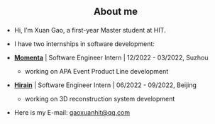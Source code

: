 ## <p align="center">About me</p>

-  Hi, I’m Xuan Gao, a first-year Master student at HIT.

-  I have two internships in software development:
  -   [**Momenta**](https://www.momenta.cn/en/) | Software Engineer Intern | 12/2022 - 03/2022, Suzhou
      -   working on APA Event Product Line development
  -   [**Hirain**](http://en.hirain.com/) | Software Engineer Intern | 06/2022 - 09/2022, Beijing
      -   working on 3D reconstruction system development
-  Here is my E-mail: gaoxuanhit@qq.com


<!---
👋🔭🌱📫🎊
### 💞️ Thank for your reading, hope you have a nice day✨✨✨
Terry-GX/Terry-GX is a ✨ special ✨ repository because its `README.md` (this file) appears on your GitHub profile.
You can click the Preview link to take a look at your changes.
- 🔭 I want to be a full-stack developer, and I'll try my best
--->
